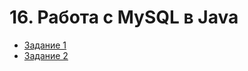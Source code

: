 # 16. Работа с MySQL в Java

* [Задание 1](https://github.com/v-mgrgt/Skillbox/tree/main/jdbc/src/homework_6)
* [Задание 2](https://github.com/v-mgrgt/Skillbox/tree/main/jdbc/src/homework_7)

